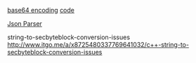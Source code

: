 [base64 encoding](https://www.youtube.com/watch?v=SzW3KjzNYro)
[code](http://renenyffenegger.ch/notes/development/Base64/Encoding-and-decoding-base-64-with-cpp)


[Json Parser](http://jsonparseronline.com/)


string-to-secbyteblock-conversion-issues
http://www.itgo.me/a/x8725480337769641032/c++-string-to-secbyteblock-conversion-issues